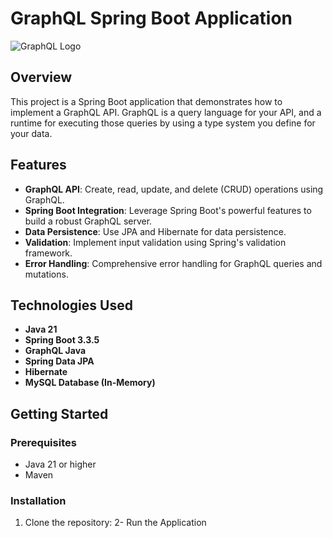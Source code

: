 # GraphQL Spring Boot Application

![GraphQL Logo](https://graphql.org/img/logo.svg)

## Overview

This project is a Spring Boot application that demonstrates how to implement a GraphQL API. GraphQL is a query language for your API, and a runtime for executing those queries by using a type system you define for your data.

## Features

- **GraphQL API**: Create, read, update, and delete (CRUD) operations using GraphQL.
- **Spring Boot Integration**: Leverage Spring Boot's powerful features to build a robust GraphQL server.
- **Data Persistence**: Use JPA and Hibernate for data persistence.
- **Validation**: Implement input validation using Spring's validation framework.
- **Error Handling**: Comprehensive error handling for GraphQL queries and mutations.

## Technologies Used

- **Java 21**
- **Spring Boot 3.3.5**
- **GraphQL Java**
- **Spring Data JPA**
- **Hibernate**
- **MySQL Database (In-Memory)**

## Getting Started

### Prerequisites

- Java 21 or higher
- Maven

### Installation

1. Clone the repository:
2- Run the Application
